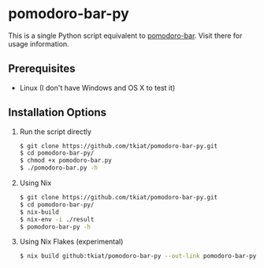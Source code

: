 # pomodoro-bar-py

This is a single Python script equivalent to [pomodoro-bar](https://github.com/tkiat/pomodoro-bar). Visit there for usage information.

## Prerequisites

- Linux (I don't have Windows and OS X to test it)
<!-- - pyxdg (optional, included with Nix installation option) -->

## Installation Options

1. Run the script directly
    ```bash
    $ git clone https://github.com/tkiat/pomodoro-bar-py.git
    $ cd pomodoro-bar-py/
    $ chmod +x pomodoro-bar.py
    $ ./pomodoro-bar.py -h
    ```
1. Using Nix
    ```bash
    $ git clone https://github.com/tkiat/pomodoro-bar-py.git
    $ cd pomodoro-bar-py/
    $ nix-build
    $ nix-env -i ./result
    $ pomodoro-bar-py -h
    ```
1. Using Nix Flakes (experimental)
    ```bash
    $ nix build github:tkiat/pomodoro-bar-py --out-link pomodoro-bar-py-result && nix-env -i ./pomodoro-bar-py-result
    ```
